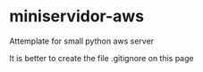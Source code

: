 # miniservidor-aws
Attemplate for small python aws server

It is better to create the file .gitignore on this page 
